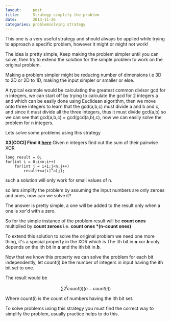 ```yaml
---
layout:     post
title:      Strategy simplify the problem
date:       2013-11-26
categories: problemsolving strategy
---
```

This one is a very useful strategy and should always be applied while trying to approach a specific problem, however it might or might not work!

The idea is pretty simple, Keep making the problem simpler until you can solve, then try to extend the solution for the simple problem to work on the original problem.

Making a problem simpler might be reducing number of dimensions i.e 3D to 2D or 2D to 1D, making the input simpler or smaller or else.

A typical example would be calculating the greatest common divisor gcd for n integers, we can start off by trying to calculate the gcd for 2 integers a and which can be easily done using Euclidean algorithm, then we move onto three integers to learn that the gcd(a,b,c) must divide a and b and c, and since it must divide all the three integers, thus it must divide gcd(a,b) so we can see that gcd(a,b,c) = gcd(gcd(a,b),c), now we can easily solve the problem for n integers.

Lets solve some problems using this strategy

**X3[COCI] Find it [here](http://www.hsin.hr/2012/coci/contest1_tasks.pdf)**
Given n integers find out the sum of their pairwise XOR

~~~
long result = 0;
for(int i = 0;i<n;i++)
    for(int j = i+1;j<n;j++)
        result+=a[i]^a[j];
~~~

such a solution will only work for small values of n.

so lets simplify the problem by assuming the input numbers are only zeroes and ones, now can we solve it?

The answer is pretty simple, a one will be added to the result only when a one is xor'd with a zero.

So for the simple instance of the problem result will be **count ones** multiplied by **count zeroes** i.e. **count ones \*(n-count ones)**

To extend this solution to solve the original problem we need one more thing, it's a special property in the XOR which is
The ith bit in ***a*** xor ***b*** only depends on the ith bit in ***a*** and the ith bit in ***b***.

Now that we know this property we can solve the problem for each bit independently, let count(i) be the number of integers in input having the ith bit set to one.

The result would be

$$ \sum 2^{i}count(i)(n-count(i)) $$

Where count(i) is the count of numbers having the ith bit set.

To solve problems using this strategy you must find the correct way to simplify the problem, usually practice helps to do this.

